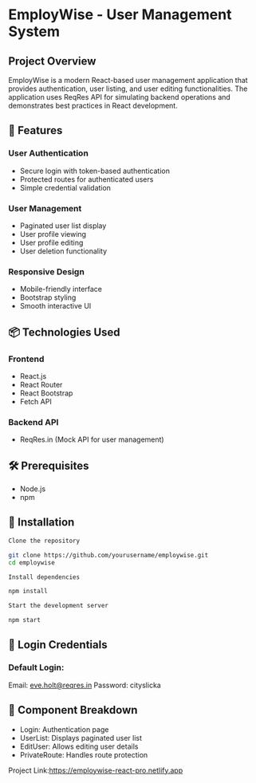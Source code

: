 # EmployWise - User Management System
## Project Overview
EmployWise is a modern React-based user management application that provides authentication, user listing, and user editing functionalities. The application uses ReqRes API for simulating backend operations and demonstrates best practices in React development.
## 🚀 Features

### User Authentication

- Secure login with token-based authentication
- Protected routes for authenticated users
- Simple credential validation


### User Management

- Paginated user list display
- User profile viewing
- User profile editing
- User deletion functionality


### Responsive Design

- Mobile-friendly interface
- Bootstrap styling
- Smooth interactive UI



## 📦 Technologies Used

### Frontend

- React.js
- React Router
- React Bootstrap
- Fetch API


### Backend API

- ReqRes.in (Mock API for user management)



## 🛠 Prerequisites

- Node.js 
- npm 

## 🔧 Installation

```sh
Clone the repository

git clone https://github.com/yourusername/employwise.git
cd employwise

Install dependencies

npm install

Start the development server

npm start
```
## 🔐 Login Credentials
### Default Login:

Email: eve.holt@reqres.in
Password: cityslicka

## 🌟 Component Breakdown

- Login: Authentication page
- UserList: Displays paginated user list
- EditUser: Allows editing user details
- PrivateRoute: Handles route protection

Project Link:https://employwise-react-pro.netlify.app
